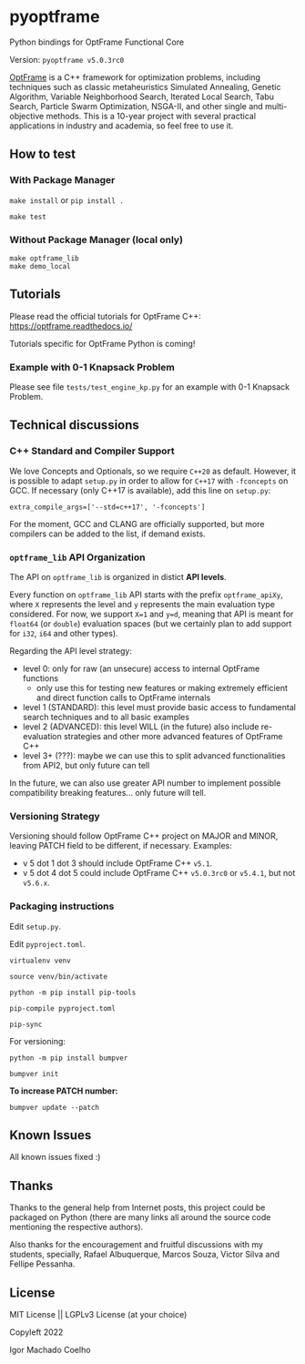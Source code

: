 # pyoptframe
Python bindings for OptFrame Functional Core

Version: `pyoptframe v5.0.3rc0`

[OptFrame](https://github.com/optframe/optframe) is a C++ framework for optimization problems, including techniques such as classic metaheuristics Simulated Annealing, Genetic Algorithm, 
Variable Neighborhood Search, Iterated Local Search, Tabu Search, Particle Swarm Optimization, NSGA-II, and other single and multi-objective methods.
This is a 10-year project with several practical applications in industry and academia, so feel free to use it.

## How to test

### With Package Manager

`make install` or `pip install .`

`make test`

### Without Package Manager (local only)

```
make optframe_lib
make demo_local
```


## Tutorials

Please read the official tutorials for OptFrame C++: https://optframe.readthedocs.io/

Tutorials specific for OptFrame Python is coming!

### Example with 0-1 Knapsack Problem

Please see file `tests/test_engine_kp.py` for an example with 0-1 Knapsack Problem.

## Technical discussions
### C++ Standard and Compiler Support

We love Concepts and Optionals, so we require `C++20` as default. 
However, it is possible to adapt `setup.py` in order to allow for `C++17` with `-fconcepts` on GCC. 
If necessary (only C++17 is available), add this line on `setup.py`:

```
extra_compile_args=['--std=c++17', '-fconcepts']
```

For the moment, GCC and CLANG are officially supported, but more compilers can be added to the list, if demand exists.


### `optframe_lib` API Organization

The API on `optframe_lib` is organized in distict **API levels**.

Every function on `optframe_lib` API starts with the prefix `optframe_apiXy`, where
`X` represents the level and `y` represents the main evaluation type considered.
For now, we support `X=1` and `y=d`, meaning that API is meant for `float64` (or `double`) evaluation
spaces (but we certainly plan to add support for `i32`, `i64` and other types).

Regarding the API level strategy:

- level 0: only for raw (an unsecure) access to internal OptFrame functions
   * only use this for testing new features or making extremely efficient and direct function calls to OptFrame internals
- level 1 (STANDARD): this level must provide basic access to fundamental search techniques
and to all basic examples
- level 2 (ADVANCED): this level WILL (in the future) also include re-evaluation strategies and other more advanced features of OptFrame C++
- level 3+ (???): maybe we can use this to split advanced functionalities from API2, but only future can tell

In the future, we can also use greater API number to implement possible compatibility breaking features... only future will tell.

### Versioning Strategy

Versioning should follow OptFrame C++ project on MAJOR and MINOR, leaving PATCH field to be different, if necessary. Examples: 

- v 5 dot 1 dot 3 should include OptFrame C++ `v5.1`.
- v 5 dot 4 dot 5 could include OptFrame C++ `v5.0.3rc0` or `v5.4.1`, but not `v5.6.x`.

### Packaging instructions

Edit `setup.py`.

Edit `pyproject.toml`.

`virtualenv venv`

`source venv/bin/activate`

`python -m pip install pip-tools`

`pip-compile pyproject.toml`

`pip-sync`

For versioning:

`python -m pip install bumpver`

`bumpver init`

**To increase PATCH number:**

`bumpver update --patch`

## Known Issues

All known issues fixed :)

## Thanks

Thanks to the general help from Internet posts, this project could be packaged on Python (there are many links all around the source code mentioning the respective authors).

Also thanks for the encouragement and fruitful discussions with my students, specially, Rafael Albuquerque, Marcos Souza, Victor Silva and Fellipe Pessanha.

## License

MIT License || LGPLv3 License  (at your choice)

Copyleft 2022

Igor Machado Coelho

